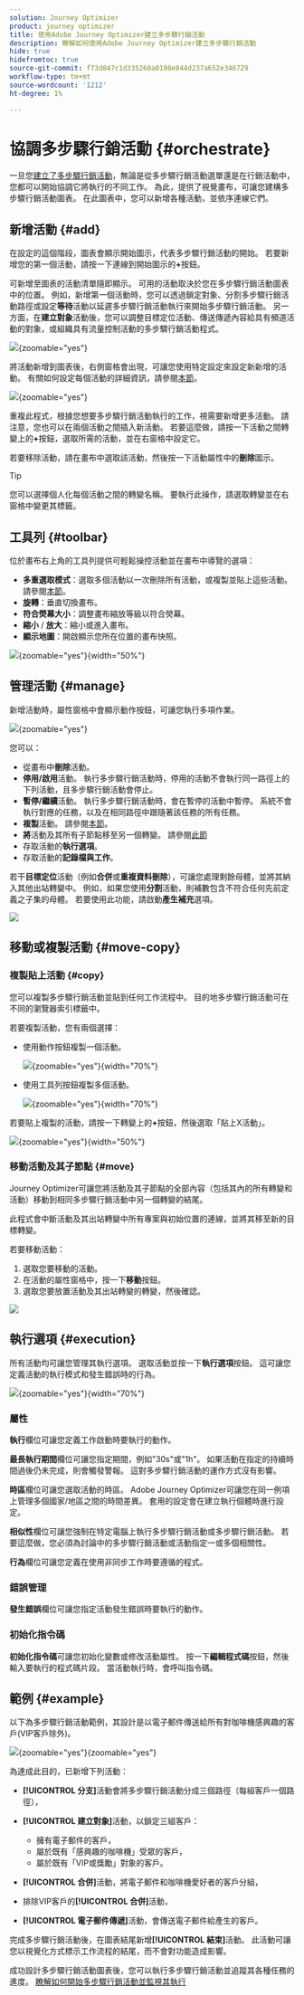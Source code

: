 ```yaml
---
solution: Journey Optimizer
product: journey optimizer
title: 使用Adobe Journey Optimizer建立多步驟行銷活動
description: 瞭解如何使用Adobe Journey Optimizer建立多步驟行銷活動
hide: true
hidefromtoc: true
source-git-commit: f73d847c1d335260a0198e844d237a652e346729
workflow-type: tm+mt
source-wordcount: '1212'
ht-degree: 1%

---
```


# 協調多步驟行銷活動 {#orchestrate}

一旦您[建立了多步驟行銷活動](gs-campaign-creation.md)，無論是從多步驟行銷活動選單還是在行銷活動中，您都可以開始協調它將執行的不同工作。 為此，提供了視覺畫布，可讓您建構多步驟行銷活動圖表。 在此圖表中，您可以新增各種活動，並依序連線它們。

## 新增活動 {#add}

在設定的這個階段，圖表會顯示開始圖示，代表多步驟行銷活動的開始。 若要新增您的第一個活動，請按一下連線到開始圖示的&#x200B;**+**&#x200B;按鈕。

可新增至圖表的活動清單隨即顯示。 可用的活動取決於您在多步驟行銷活動圖表中的位置。 例如，新增第一個活動時，您可以透過鎖定對象、分割多步驟行銷活動路徑或設定&#x200B;**等待**&#x200B;活動以延遲多步驟行銷活動執行來開始多步驟行銷活動。 另一方面，在&#x200B;**建立對象**&#x200B;活動後，您可以調整目標定位活動、傳送傳遞內容給具有頻道活動的對象，或組織具有流量控制活動的多步驟行銷活動程式。

![](assets/workflow-start.png){zoomable="yes"}

將活動新增到圖表後，右側窗格會出現，可讓您使用特定設定來設定新新增的活動。 有關如何設定每個活動的詳細資訊，請參閱[本節](activities/about-activities.md)。

![](assets/workflow-configure-activities.png){zoomable="yes"}

重複此程式，根據您想要多步驟行銷活動執行的工作，視需要新增更多活動。 請注意，您也可以在兩個活動之間插入新活動。 若要這麼做，請按一下活動之間轉變上的&#x200B;**+**&#x200B;按鈕，選取所需的活動，並在右窗格中設定它。

若要移除活動，請在畫布中選取該活動，然後按一下活動屬性中的&#x200B;**刪除**&#x200B;圖示。

>[!TIP]
>
>您可以選擇個人化每個活動之間的轉變名稱。 要執行此操作，請選取轉變並在右窗格中變更其標籤。

## 工具列 {#toolbar}

位於畫布右上角的工具列提供可輕鬆操控活動並在畫布中導覽的選項：

* **多重選取模式**：選取多個活動以一次刪除所有活動，或複製並貼上這些活動。 請參閱[本節](#copy)。
* **旋轉**：垂直切換畫布。
* **符合熒幕大小**：調整畫布縮放等級以符合熒幕。
* **縮小** / **放大**：縮小或進入畫布。
* **顯示地圖**：開啟顯示您所在位置的畫布快照。

![](assets/workflow-toolbar.png){zoomable="yes"}{width="50%"}

## 管理活動 {#manage}

新增活動時，屬性窗格中會顯示動作按鈕，可讓您執行多項作業。

![](assets/activity-action.png){zoomable="yes"}

您可以：

* 從畫布中&#x200B;**刪除**&#x200B;活動。
* **停用/啟用**&#x200B;活動。 執行多步驟行銷活動時，停用的活動不會執行同一路徑上的下列活動，且多步驟行銷活動會停止。
* **暫停/繼續**&#x200B;活動。 執行多步驟行銷活動時，會在暫停的活動中暫停。 系統不會執行對應的任務，以及在相同路徑中跟隨著該任務的所有任務。
* **複製**&#x200B;活動。 請參閱[本節](#copy)。
* **將**&#x200B;活動及其所有子節點移至另一個轉變。 請參閱[此節](#move)
* 存取活動的&#x200B;**執行選項**。
* 存取活動的&#x200B;**記錄檔與工作**。

若干&#x200B;**目標定位**&#x200B;活動（例如&#x200B;**合併**&#x200B;或&#x200B;**重複資料刪除**），可讓您處理剩餘母體，並將其納入其他出站轉變中。 例如，如果您使用&#x200B;**分割**&#x200B;活動，則補數包含不符合任何先前定義之子集的母體。 若要使用此功能，請啟動&#x200B;**產生補充**&#x200B;選項。

![](assets/workflow-split-complement.png)

## 移動或複製活動 {#move-copy}

### 複製貼上活動 {#copy}

您可以複製多步驟行銷活動並貼到任何工作流程中。 目的地多步驟行銷活動可在不同的瀏覽器索引標籤中。

若要複製活動，您有兩個選擇：

* 使用動作按鈕複製一個活動。

  ![](assets/workflow-copy.png){zoomable="yes"}{width="70%"}

* 使用工具列按鈕複製多個活動。

  ![](assets/workflow-copy-2.png){zoomable="yes"}{width="70%"}

若要貼上複製的活動，請按一下轉變上的&#x200B;**+**&#x200B;按鈕，然後選取「貼上X活動」。

![](assets/workflow-copy-3.png){zoomable="yes"}{width="50%"}

### 移動活動及其子節點 {#move}

Journey Optimizer可讓您將活動及其子節點的全部內容（包括其內的所有轉變和活動）移動到相同多步驟行銷活動中另一個轉變的結尾。

此程式會中斷活動及其出站轉變中所有專案與初始位置的連線，並將其移至新的目標轉變。

若要移動活動：

1. 選取您要移動的活動。
1. 在活動的屬性窗格中，按一下&#x200B;**移動**&#x200B;按鈕。
1. 選取您要放置活動及其出站轉變的轉變，然後確認。

![](assets/activity-move.png)

## 執行選項 {#execution}

所有活動均可讓您管理其執行選項。 選取活動並按一下&#x200B;**執行選項**&#x200B;按鈕。 這可讓您定義活動的執行模式和發生錯誤時的行為。

![](assets/workflow-execution-options.png){zoomable="yes"}{width="70%"}

### 屬性

**執行**&#x200B;欄位可讓您定義工作啟動時要執行的動作。

**最長執行期間**&#x200B;欄位可讓您指定期間，例如&quot;30s&quot;或&quot;1h&quot;。 如果活動在指定的持續時間過後仍未完成，則會觸發警報。 這對多步驟行銷活動的運作方式沒有影響。

**時區**&#x200B;欄位可讓您選取活動的時區。 Adobe Journey Optimizer可讓您在同一例項上管理多個國家/地區之間的時間差異。 套用的設定會在建立執行個體時進行設定。

**相似性**&#x200B;欄位可讓您強制在特定電腦上執行多步驟行銷活動或多步驟行銷活動。 若要這麼做，您必須為討論中的多步驟行銷活動或活動指定一或多個相關性。

**行為**&#x200B;欄位可讓您定義在使用非同步工作時要遵循的程式。

### 錯誤管理

**發生錯誤**&#x200B;欄位可讓您指定活動發生錯誤時要執行的動作。

### 初始化指令碼

**初始化指令碼**&#x200B;可讓您初始化變數或修改活動屬性。 按一下&#x200B;**編輯程式碼**&#x200B;按鈕，然後輸入要執行的程式碼片段。 當活動執行時，會呼叫指令碼。

## 範例 {#example}

以下為多步驟行銷活動範例，其設計是以電子郵件傳送給所有對咖啡機感興趣的客戶(VIP客戶除外)。

![](assets/workflow-example.png){zoomable="yes"}{zoomable="yes"}

為達成此目的，已新增下列活動：

* **[!UICONTROL 分支]**&#x200B;活動會將多步驟行銷活動分成三個路徑（每組客戶一個路徑），
* **[!UICONTROL 建立對象]**&#x200B;活動，以鎖定三組客戶：

   * 擁有電子郵件的客戶，
   * 屬於既有「感興趣的咖啡機」受眾的客戶，
   * 屬於既有「VIP或獎勵」對象的客戶。

* **[!UICONTROL 合併]**&#x200B;活動，將電子郵件和咖啡機愛好者的客戶分組，
* 排除VIP客戶的&#x200B;**[!UICONTROL 合併]**&#x200B;活動，
* **[!UICONTROL 電子郵件傳遞]**&#x200B;活動，會傳送電子郵件給產生的客戶。

完成多步驟行銷活動後，在圖表結尾新增&#x200B;**[!UICONTROL 結束]**&#x200B;活動。 此活動可讓您以視覺化方式標示工作流程的結尾，而不會對功能造成影響。

成功設計多步驟行銷活動圖表後，您可以執行多步驟行銷活動並追蹤其各種任務的進度。 [瞭解如何開始多步驟行銷活動並監視其執行](start-monitor-campaigns.md)
